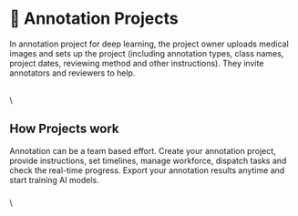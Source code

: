 # 📝 Annotation Projects





In annotation project for deep learning, the project owner uploads medical images and sets up the project (including annotation types, class names, project dates, reviewing method and other instructions). They invite annotators and reviewers to help.

\
\


## How Projects work

Annotation can be a team based effort. Create your annotation project, provide instructions, set timelines, manage workforce, dispatch tasks and check the real-time progress. Export your annotation results anytime and start training AI models.



###

\


###
